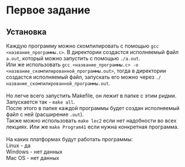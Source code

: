 # Первое задание 
## Установка
Каждую программу можно скомпилировать с помощью `gcc <название_программы.c>`. В директории создастся исполняемый файл `a.out`, который можно запустить с помощью `./a.out`. </br>
Или же использовать `gcc <название_программы.c> -o <название_скомпилированной_программы.out>`, тогда в директории создастся исполняемый файл, запускать его можно через `./название_скомпилированной_программы.out`.  </br> </br>
Но легче всего запустить Makefile, он лежит в папке с этим ридми. Запускается так - `make all`. </br>
После этого в папке каждой программы будет создан исполняемый файл с ней (расширение `.out`). </br>
Также можно использовать `make lec2` если нет надобности во всех лекциях. Или же `make Program41` если нужна конкретная программа.</br></br>
На каких платформах будут работать программы:</br>
Linux - да</br>
Windows - нет данных </br>
Mac OS - нет данных</br></br>

